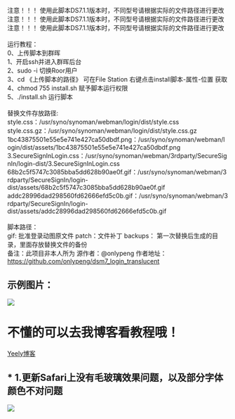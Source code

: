 注意！！！ 使用此脚本DS7.1.1版本时，不同型号请根据实际的文件路径进行更改 <br>
注意！！！ 使用此脚本DS7.1.1版本时，不同型号请根据实际的文件路径进行更改 <br>
注意！！！ 使用此脚本DS7.1.1版本时，不同型号请根据实际的文件路径进行更改 <br>
<br>
运行教程：<br>
    0、上传脚本到群晖 <br>
    1、开启ssh并进入群晖后台 <br>
    2、sudo -i  切换Roor用户 <br>
    3、cd 《上传脚本的路径》 可在File Station 右键点击install脚本-属性-位置 获取 <br>
    4、chmod 755 install.sh 赋予脚本运行权限 <br>
    5、./install.sh 运行脚本 <br>
<br>
替换文件存放路径: <br>
    style.css：/usr/syno/synoman/webman/login/dist/style.css <br>
    style.css.gz：/usr/syno/synoman/webman/login/dist/style.css.gz <br>
    1bc43875501e55e5e741e427ca50dbdf.png：/usr/syno/synoman/webman/login/dist/assets/1bc43875501e55e5e741e427ca50dbdf.png <br>
    3.SecureSignInLogin.css：/usr/syno/synoman/webman/3rdparty/SecureSignIn/login-dist/3.SecureSignInLogin.css <br>
    68b2c5f5747c3085bba5dd628b90ae0f.gif：/usr/syno/synoman/webman/3rdparty/SecureSignIn/login-dist/assets/68b2c5f5747c3085bba5dd628b90ae0f.gif <br>
    addc28996dad298560fd62666efd5c0b.gif：/usr/syno/synoman/webman/3rdparty/SecureSignIn/login-dist/assets/addc28996dad298560fd62666efd5c0b.gif <br>
<br>
脚本路径：<br>
    gif: 批准登录动图原文件
    patch：文件补丁
    backups： 第一次替换后生成的目录，里面存放替换文件的备份
<br>
备注：此项目非本人所为
源作者：@onlypeng
作者地址：https://github.com/onlypeng/dsm7_login_translucent
##  示例图片：
![](https://dsm.yeely.top:3/images/2022/11/17/202211171750070.png)
# 不懂的可以去我博客看教程哦！
[Yeely博客](https://yeely.top)
## * 1.更新Safari上没有毛玻璃效果问题，以及部分字体颜色不对问题
![](https://dsm.yeely.top:3/images/2022/11/19/202211191202989.jpg)
